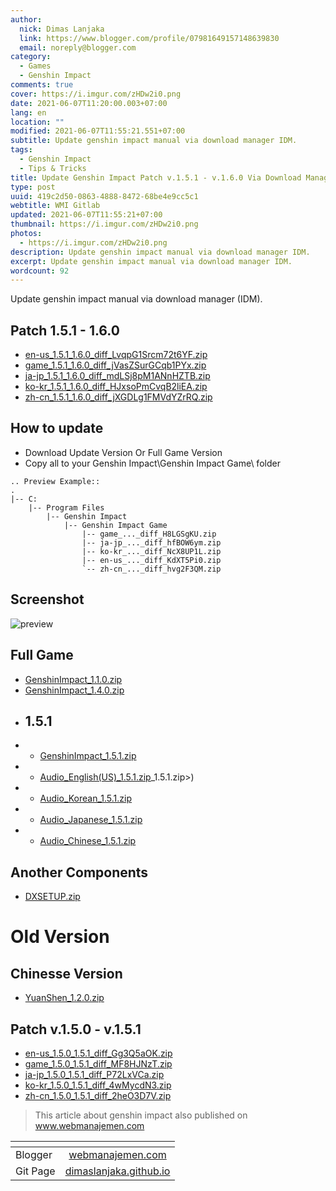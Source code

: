 ```yaml
---
author:
  nick: Dimas Lanjaka
  link: https://www.blogger.com/profile/07981649157148639830
  email: noreply@blogger.com
category:
  - Games
  - Genshin Impact
comments: true
cover: https://i.imgur.com/zHDw2i0.png
date: 2021-06-07T11:20:00.003+07:00
lang: en
location: ""
modified: 2021-06-07T11:55:21.551+07:00
subtitle: Update genshin impact manual via download manager IDM.
tags:
  - Genshin Impact
  - Tips & Tricks
title: Update Genshin Impact Patch v.1.5.1 - v.1.6.0 Via Download Manager
type: post
uuid: 419c2d50-0863-4888-8472-68be4e9cc5c1
webtitle: WMI Gitlab
updated: 2021-06-07T11:55:21+07:00
thumbnail: https://i.imgur.com/zHDw2i0.png
photos:
  - https://i.imgur.com/zHDw2i0.png
description: Update genshin impact manual via download manager IDM.
excerpt: Update genshin impact manual via download manager IDM.
wordcount: 92
---
```


<p>Update genshin impact manual via download manager (IDM).</p><a name="more"></a><h2 id="patch-1-5-1-1-6-0">Patch 1.5.1 - 1.6.0</h2><ul><li><a href="//webmanajemen.com/page/safelink.html?url=aHR0cHM6Ly9hdXRvcGF0Y2hoay55dWFuc2hlbi5jb20vY2xpZW50X2FwcC91cGRhdGUvaGs0ZV9nbG9iYWwvMTAvZW4tdXNfMS41LjFfMS42LjBfZGlmZl9MdnFwRzFTcmNtNzJ0NllGLnppcA==" rel="nofollow noopener" target="_blank">en-us_1.5.1_1.6.0_diff_LvqpG1Srcm72t6YF.zip</a></li><li><a href="//webmanajemen.com/page/safelink.html?url=aHR0cHM6Ly9hdXRvcGF0Y2hoay55dWFuc2hlbi5jb20vY2xpZW50X2FwcC91cGRhdGUvaGs0ZV9nbG9iYWwvMTAvZ2FtZV8xLjUuMV8xLjYuMF9kaWZmX2pWYXNaU3VyR0NxYjFQWXguemlw" rel="nofollow noopener" target="_blank">game_1.5.1_1.6.0_diff_jVasZSurGCqb1PYx.zip</a></li><li><a href="//webmanajemen.com/page/safelink.html?url=aHR0cHM6Ly9hdXRvcGF0Y2hoay55dWFuc2hlbi5jb20vY2xpZW50X2FwcC91cGRhdGUvaGs0ZV9nbG9iYWwvMTAvamEtanBfMS41LjFfMS42LjBfZGlmZl9tZExTajhwTTFBTm5IWlRCLnppcA==" rel="nofollow noopener" target="_blank">ja-jp_1.5.1_1.6.0_diff_mdLSj8pM1ANnHZTB.zip</a></li><li><a href="//webmanajemen.com/page/safelink.html?url=aHR0cHM6Ly9hdXRvcGF0Y2hoay55dWFuc2hlbi5jb20vY2xpZW50X2FwcC91cGRhdGUvaGs0ZV9nbG9iYWwvMTAva28ta3JfMS41LjFfMS42LjBfZGlmZl9ISnhzb1BtQ3ZxQjJsaUVBLnppcA==" rel="nofollow noopener" target="_blank">ko-kr_1.5.1_1.6.0_diff_HJxsoPmCvqB2liEA.zip</a></li><li><a href="//webmanajemen.com/page/safelink.html?url=aHR0cHM6Ly9hdXRvcGF0Y2hoay55dWFuc2hlbi5jb20vY2xpZW50X2FwcC91cGRhdGUvaGs0ZV9nbG9iYWwvMTAvemgtY25fMS41LjFfMS42LjBfZGlmZl9qWEdETGcxRk1WZFlaclJRLnppcA==" rel="nofollow noopener" target="_blank">zh-cn_1.5.1_1.6.0_diff_jXGDLg1FMVdYZrRQ.zip</a></li></ul><h2 id="how-to-update">How to update</h2><ul><li>Download Update Version Or Full Game Version</li><li>Copy all to your Genshin Impact\Genshin Impact Game\ folder</li></ul><pre><code>.. Preview Example::<br>.<br>|<span class="hljs-comment">-- C:</span><br>    |<span class="hljs-comment">-- Program Files</span><br>        |<span class="hljs-comment">-- Genshin Impact</span><br>            |<span class="hljs-comment">-- Genshin Impact Game</span><br>                |<span class="hljs-comment">-- game_..._diff_H8LGSgKU.zip</span><br>                |<span class="hljs-comment">-- ja-jp_..._diff_hfBOW6ym.zip</span><br>                |<span class="hljs-comment">-- ko-kr_..._diff_NcX8UP1L.zip</span><br>                |<span class="hljs-comment">-- en-us_..._diff_KdXT5Pi0.zip</span><br>                `<span class="hljs-comment">-- zh-cn_..._diff_hvg2F3QM.zip</span><br></code></pre><h2 id="screenshot">Screenshot</h2><p><img src="https://i.imgur.com/zHDw2i0.png" alt="preview"></p><h2 id="full-game">Full Game</h2><ul><li><a href="//webmanajemen.com/page/safelink.html?url=aHR0cHM6Ly9hdXRvcGF0Y2hoay55dWFuc2hlbi5jb20vY2xpZW50X2FwcC9wY19taWhveW8vMjAyMDExMTFfOGUyNjZiMzNlNTY1ZGRmOC9HZW5zaGluSW1wYWN0XzEuMS4wLnppcA==" rel="nofollow noopener" target="_blank">GenshinImpact_1.1.0.zip</a></li><li><a href="//webmanajemen.com/page/safelink.html?url=aHR0cHM6Ly9hdXRvcGF0Y2hoay55dWFuc2hlbi5jb20vY2xpZW50X2FwcC9wY19taWhveW8vMjAyMTAzMTdfNjdjOGYxMDAyYmIyNjY3Mi9HZW5zaGluSW1wYWN0XzEuNC4wLnppcA==" rel="nofollow noopener" target="_blank">GenshinImpact_1.4.0.zip</a></li><li><h2 id="1-5-1">1.5.1</h2></li><li><ul><li><a href="//webmanajemen.com/page/safelink.html?url=aHR0cHM6Ly9hdXRvcGF0Y2hoay55dWFuc2hlbi5jb20vY2xpZW50X2FwcC9wY19taWhveW8vMjAyMTA0MzBfMjdhZDM2NzA4NTM1NmZkNC9HZW5zaGluSW1wYWN0XzEuNS4xLnppcA==" rel="nofollow noopener" target="_blank">GenshinImpact_1.5.1.zip</a></li></ul></li><li><ul><li><a href="//webmanajemen.com/page/safelink.html?url=aHR0cHM6Ly9hdXRvcGF0Y2hoay55dWFuc2hlbi5jb20vY2xpZW50X2FwcC9wY19taWhveW8vMjAyMTA0MzBfMjdhZDM2NzA4NTM1NmZkNC9BdWRpb19FbmdsaXNoKFVT" rel="nofollow noopener" target="_blank">Audio_English(US)_1.5.1.zip</a>_1.5.1.zip&gt;)</li></ul></li><li><ul><li><a href="//webmanajemen.com/page/safelink.html?url=aHR0cHM6Ly9hdXRvcGF0Y2hoay55dWFuc2hlbi5jb20vY2xpZW50X2FwcC9wY19taWhveW8vMjAyMTA0MzBfMjdhZDM2NzA4NTM1NmZkNC9BdWRpb19Lb3JlYW5fMS41LjEuemlw" rel="nofollow noopener" target="_blank">Audio_Korean_1.5.1.zip</a></li></ul></li><li><ul><li><a href="//webmanajemen.com/page/safelink.html?url=aHR0cHM6Ly9hdXRvcGF0Y2hoay55dWFuc2hlbi5jb20vY2xpZW50X2FwcC9wY19taWhveW8vMjAyMTA0MzBfMjdhZDM2NzA4NTM1NmZkNC9BdWRpb19KYXBhbmVzZV8xLjUuMS56aXA=" rel="nofollow noopener" target="_blank">Audio_Japanese_1.5.1.zip</a></li></ul></li><li><ul><li><a href="//webmanajemen.com/page/safelink.html?url=aHR0cHM6Ly9hdXRvcGF0Y2hoay55dWFuc2hlbi5jb20vY2xpZW50X2FwcC9wY19taWhveW8vMjAyMTA0MzBfMjdhZDM2NzA4NTM1NmZkNC9BdWRpb19DaGluZXNlXzEuNS4xLnppcA==" rel="nofollow noopener" target="_blank">Audio_Chinese_1.5.1.zip</a></li></ul></li></ul><h2 id="another-components">Another Components</h2><ul><li><a href="//webmanajemen.com/page/safelink.html?url=aHR0cHM6Ly9hdXRvcGF0Y2hoay55dWFuc2hlbi5jb20vY2xpZW50X2FwcC9wbHVnaW5zL0RYU0VUVVAuemlw" rel="nofollow noopener" target="_blank">DXSETUP.zip</a></li></ul><h1 id="old-version">Old Version</h1><h2 id="chinesse-version">Chinesse Version</h2><ul><li><a href="//webmanajemen.com/page/safelink.html?url=aHR0cHM6Ly9hdXRvcGF0Y2hoay55dWFuc2hlbi5jb20vY2xpZW50X2FwcC91cGRhdGUvaGs0ZV9nbG9iYWwvMTAvWXVhblNoZW5fMS4yLjAuemlw" rel="nofollow noopener" target="_blank">YuanShen_1.2.0.zip</a></li></ul><h2 id="patch-v-1-5-0-v-1-5-1">Patch v.1.5.0 - v.1.5.1</h2><ul><li><a href="//webmanajemen.com/page/safelink.html?url=aHR0cHM6Ly9hdXRvcGF0Y2hoay55dWFuc2hlbi5jb20vY2xpZW50X2FwcC91cGRhdGUvaGs0ZV9nbG9iYWwvMTAvZW4tdXNfMS41LjBfMS41LjFfZGlmZl9HZzNRNWFPSy56aXA=" rel="nofollow noopener" target="_blank">en-us_1.5.0_1.5.1_diff_Gg3Q5aOK.zip</a></li><li><a href="//webmanajemen.com/page/safelink.html?url=aHR0cHM6Ly9hdXRvcGF0Y2hoay55dWFuc2hlbi5jb20vY2xpZW50X2FwcC91cGRhdGUvaGs0ZV9nbG9iYWwvMTAvZ2FtZV8xLjUuMF8xLjUuMV9kaWZmX01GOEhKTnpULnppcA==" rel="nofollow noopener" target="_blank">game_1.5.0_1.5.1_diff_MF8HJNzT.zip</a></li><li><a href="//webmanajemen.com/page/safelink.html?url=aHR0cHM6Ly9hdXRvcGF0Y2hoay55dWFuc2hlbi5jb20vY2xpZW50X2FwcC91cGRhdGUvaGs0ZV9nbG9iYWwvMTAvamEtanBfMS41LjBfMS41LjFfZGlmZl9QNzJMeFZDYS56aXA=" rel="nofollow noopener" target="_blank">ja-jp_1.5.0_1.5.1_diff_P72LxVCa.zip</a></li><li><a href="//webmanajemen.com/page/safelink.html?url=aHR0cHM6Ly9hdXRvcGF0Y2hoay55dWFuc2hlbi5jb20vY2xpZW50X2FwcC91cGRhdGUvaGs0ZV9nbG9iYWwvMTAva28ta3JfMS41LjBfMS41LjFfZGlmZl80d015Y2ROMy56aXA=" rel="nofollow noopener" target="_blank">ko-kr_1.5.0_1.5.1_diff_4wMycdN3.zip</a></li><li><a href="//webmanajemen.com/page/safelink.html?url=aHR0cHM6Ly9hdXRvcGF0Y2hoay55dWFuc2hlbi5jb20vY2xpZW50X2FwcC91cGRhdGUvaGs0ZV9nbG9iYWwvMTAvemgtY25fMS41LjBfMS41LjFfZGlmZl8yaGVPM0Q3Vi56aXA=" rel="nofollow noopener" target="_blank">zh-cn_1.5.0_1.5.1_diff_2heO3D7V.zip</a></li></ul><blockquote>This article about genshin impact also published on <a href="https://www.webmanajemen.com">www.webmanajemen.com</a></blockquote> <table><thead><tr><th></th><th style="text-align:center"></th></tr></thead><tbody><tr><td>Blogger</td><td style="text-align:center"><a href="//webmanajemen.com/page/safelink.html?url=aHR0cHM6Ly93ZWJtYW5hamVtZW4uY29t" target="_blank" rel="nofollow noopener">webmanajemen.com</a></td></tr><tr><td>Git Page</td><td style="text-align:center"><a href="//webmanajemen.com/page/safelink.html?url=aHR0cHM6Ly9kaW1hc2xhbmpha2EuZ2l0aHViLmlv" target="_blank" rel="nofollow noopener">dimaslanjaka.github.io</a></td></tr></tbody></table>
